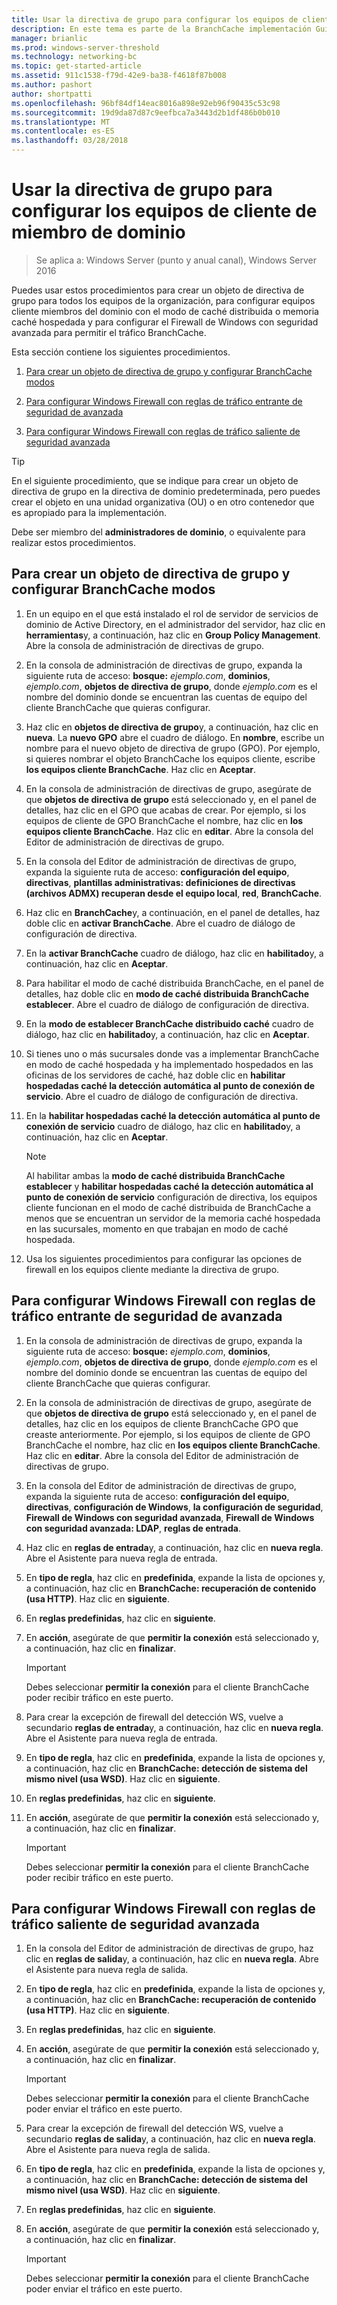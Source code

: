 ```yaml
---
title: Usar la directiva de grupo para configurar los equipos de cliente de miembro de dominio
description: En este tema es parte de la BranchCache implementación Guía para Windows Server 2016, que se muestra cómo implementar BranchCache en modos de caché distribuida y hospedada para optimizar el uso de ancho de banda WAN en sucursales
manager: brianlic
ms.prod: windows-server-threshold
ms.technology: networking-bc
ms.topic: get-started-article
ms.assetid: 911c1538-f79d-42e9-ba38-f4618f87b008
ms.author: pashort
author: shortpatti
ms.openlocfilehash: 96bf84df14eac8016a898e92eb96f90435c53c98
ms.sourcegitcommit: 19d9da87d87c9eefbca7a3443d2b1df486b0b010
ms.translationtype: MT
ms.contentlocale: es-ES
ms.lasthandoff: 03/28/2018
---
```

# <a name="use-group-policy-to-configure-domain-member-client-computers"></a>Usar la directiva de grupo para configurar los equipos de cliente de miembro de dominio

>Se aplica a: Windows Server (punto y anual canal), Windows Server 2016

Puedes usar estos procedimientos para crear un objeto de directiva de grupo para todos los equipos de la organización, para configurar equipos cliente miembros del dominio con el modo de caché distribuida o memoria caché hospedada y para configurar el Firewall de Windows con seguridad avanzada para permitir el tráfico BranchCache.  
  
Esta sección contiene los siguientes procedimientos.  
  
1.  [Para crear un objeto de directiva de grupo y configurar BranchCache modos](#bkmk_gp)  
  
2.  [Para configurar Windows Firewall con reglas de tráfico entrante de seguridad de avanzada](#bkmk_inbound)  
  
3.  [Para configurar Windows Firewall con reglas de tráfico saliente de seguridad avanzada](#bkmk_outbound)  
  
> [!TIP]  
> En el siguiente procedimiento, que se indique para crear un objeto de directiva de grupo en la directiva de dominio predeterminada, pero puedes crear el objeto en una unidad organizativa (OU) o en otro contenedor que es apropiado para la implementación.  
  
Debe ser miembro del **administradores de dominio**, o equivalente para realizar estos procedimientos.  
  
## <a name="bkmk_gp"></a>Para crear un objeto de directiva de grupo y configurar BranchCache modos  
  
1.  En un equipo en el que está instalado el rol de servidor de servicios de dominio de Active Directory, en el administrador del servidor, haz clic en **herramientas**y, a continuación, haz clic en **Group Policy Management**. Abre la consola de administración de directivas de grupo.  
  
2.  En la consola de administración de directivas de grupo, expanda la siguiente ruta de acceso: **bosque:** *ejemplo.com*, **dominios**, *ejemplo.com*, **objetos de directiva de grupo**, donde *ejemplo.com* es el nombre del dominio donde se encuentran las cuentas de equipo del cliente BranchCache que quieras configurar.  
  
3.  Haz clic en **objetos de directiva de grupo**y, a continuación, haz clic en **nueva**. La **nuevo GPO** abre el cuadro de diálogo. En **nombre**, escribe un nombre para el nuevo objeto de directiva de grupo (GPO). Por ejemplo, si quieres nombrar el objeto BranchCache los equipos cliente, escribe **los equipos cliente BranchCache**. Haz clic en **Aceptar**.  
  
4.  En la consola de administración de directivas de grupo, asegúrate de que **objetos de directiva de grupo** está seleccionado y, en el panel de detalles, haz clic en el GPO que acabas de crear. Por ejemplo, si los equipos de cliente de GPO BranchCache el nombre, haz clic en **los equipos cliente BranchCache**. Haz clic en **editar**. Abre la consola del Editor de administración de directivas de grupo.  
  
5.  En la consola del Editor de administración de directivas de grupo, expanda la siguiente ruta de acceso: **configuración del equipo**, **directivas**, **plantillas administrativas: definiciones de directivas (archivos ADMX) recuperan desde el equipo local**, **red**, **BranchCache**.  
  
6.  Haz clic en **BranchCache**y, a continuación, en el panel de detalles, haz doble clic en **activar BranchCache**. Abre el cuadro de diálogo de configuración de directiva.  
  
7.  En la **activar BranchCache** cuadro de diálogo, haz clic en **habilitado**y, a continuación, haz clic en **Aceptar**.  
  
8.  Para habilitar el modo de caché distribuida BranchCache, en el panel de detalles, haz doble clic en **modo de caché distribuida BranchCache establecer**. Abre el cuadro de diálogo de configuración de directiva.  
  
9. En la **modo de establecer BranchCache distribuido caché** cuadro de diálogo, haz clic en **habilitado**y, a continuación, haz clic en **Aceptar**.  
  
10. Si tienes uno o más sucursales donde vas a implementar BranchCache en modo de caché hospedada y ha implementado hospedados en las oficinas de los servidores de caché, haz doble clic en **habilitar hospedadas caché la detección automática al punto de conexión de servicio**. Abre el cuadro de diálogo de configuración de directiva.  
  
11. En la **habilitar hospedadas caché la detección automática al punto de conexión de servicio** cuadro de diálogo, haz clic en **habilitado**y, a continuación, haz clic en **Aceptar**.  
  
    > [!NOTE]  
    > Al habilitar ambas la **modo de caché distribuida BranchCache establecer** y **habilitar hospedadas caché la detección automática al punto de conexión de servicio** configuración de directiva, los equipos cliente funcionan en el modo de caché distribuida de BranchCache a menos que se encuentran un servidor de la memoria caché hospedada en las sucursales, momento en que trabajan en modo de caché hospedada.  
  
12. Usa los siguientes procedimientos para configurar las opciones de firewall en los equipos cliente mediante la directiva de grupo.  
  
## <a name="bkmk_inbound"></a>Para configurar Windows Firewall con reglas de tráfico entrante de seguridad de avanzada  
  
1.  En la consola de administración de directivas de grupo, expanda la siguiente ruta de acceso: **bosque:** *ejemplo.com*, **dominios**, *ejemplo.com*, **objetos de directiva de grupo**, donde *ejemplo.com* es el nombre del dominio donde se encuentran las cuentas de equipo del cliente BranchCache que quieras configurar.  
  
2.  En la consola de administración de directivas de grupo, asegúrate de que **objetos de directiva de grupo** está seleccionado y, en el panel de detalles, haz clic en los equipos de cliente BranchCache GPO que creaste anteriormente. Por ejemplo, si los equipos de cliente de GPO BranchCache el nombre, haz clic en **los equipos cliente BranchCache**. Haz clic en **editar**. Abre la consola del Editor de administración de directivas de grupo.  
  
3.  En la consola del Editor de administración de directivas de grupo, expanda la siguiente ruta de acceso: **configuración del equipo**, **directivas**, **configuración de Windows**, **la configuración de seguridad**, **Firewall de Windows con seguridad avanzada**, **Firewall de Windows con seguridad avanzada: LDAP**, **reglas de entrada**.  
  
4.  Haz clic en **reglas de entrada**y, a continuación, haz clic en **nueva regla**. Abre el Asistente para nueva regla de entrada.  
  
5.  En **tipo de regla**, haz clic en **predefinida**, expande la lista de opciones y, a continuación, haz clic en **BranchCache: recuperación de contenido (usa HTTP)**. Haz clic en **siguiente**.  
  
6.  En **reglas predefinidas**, haz clic en **siguiente**.  
  
7.  En **acción**, asegúrate de que **permitir la conexión** está seleccionado y, a continuación, haz clic en **finalizar**.  
  
    > [!IMPORTANT]  
    > Debes seleccionar **permitir la conexión** para el cliente BranchCache poder recibir tráfico en este puerto.  
  
8.  Para crear la excepción de firewall del detección WS, vuelve a secundario **reglas de entrada**y, a continuación, haz clic en **nueva regla**. Abre el Asistente para nueva regla de entrada.  
  
9. En **tipo de regla**, haz clic en **predefinida**, expande la lista de opciones y, a continuación, haz clic en **BranchCache: detección de sistema del mismo nivel (usa WSD)**. Haz clic en **siguiente**.  
  
10. En **reglas predefinidas**, haz clic en **siguiente**.  
  
11. En **acción**, asegúrate de que **permitir la conexión** está seleccionado y, a continuación, haz clic en **finalizar**.  
  
    > [!IMPORTANT]  
    > Debes seleccionar **permitir la conexión** para el cliente BranchCache poder recibir tráfico en este puerto.  
  
## <a name="bkmk_outbound"></a>Para configurar Windows Firewall con reglas de tráfico saliente de seguridad avanzada  
  
1.  En la consola del Editor de administración de directivas de grupo, haz clic en **reglas de salida**y, a continuación, haz clic en **nueva regla**. Abre el Asistente para nueva regla de salida.  
  
2.  En **tipo de regla**, haz clic en **predefinida**, expande la lista de opciones y, a continuación, haz clic en **BranchCache: recuperación de contenido (usa HTTP)**. Haz clic en **siguiente**.  
  
3.  En **reglas predefinidas**, haz clic en **siguiente**.  
  
4.  En **acción**, asegúrate de que **permitir la conexión** está seleccionado y, a continuación, haz clic en **finalizar**.  
  
    > [!IMPORTANT]  
    > Debes seleccionar **permitir la conexión** para el cliente BranchCache poder enviar el tráfico en este puerto.  
  
5.  Para crear la excepción de firewall del detección WS, vuelve a secundario **reglas de salida**y, a continuación, haz clic en **nueva regla**. Abre el Asistente para nueva regla de salida.  
  
6.  En **tipo de regla**, haz clic en **predefinida**, expande la lista de opciones y, a continuación, haz clic en **BranchCache: detección de sistema del mismo nivel (usa WSD)**. Haz clic en **siguiente**.  
  
7.  En **reglas predefinidas**, haz clic en **siguiente**.  
  
8.  En **acción**, asegúrate de que **permitir la conexión** está seleccionado y, a continuación, haz clic en **finalizar**.  
  
    > [!IMPORTANT]  
    > Debes seleccionar **permitir la conexión** para el cliente BranchCache poder enviar el tráfico en este puerto.  
  


